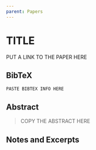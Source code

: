 ```yaml
---
parent: Papers
---
```


# TITLE

PUT A LINK TO THE PAPER HERE

## BibTeX
```
PASTE BIBTEX INFO HERE
```

## Abstract

> COPY THE ABSTRACT HERE


## Notes and Excerpts



